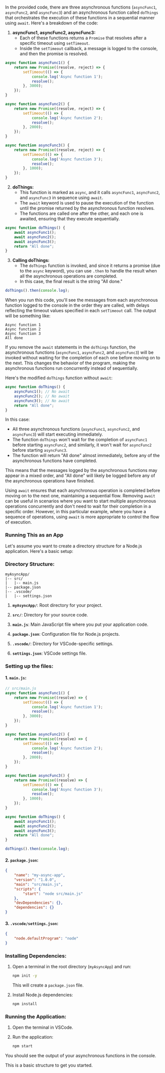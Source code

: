 In the provided code, there are three asynchronous functions (`asyncFunc1`, `asyncFunc2`, and `asyncFunc3`) and an asynchronous function called `doThings` that orchestrates the execution of these functions in a sequential manner using `await`. Here's a breakdown of the code:

1. **asyncFunc1, asyncFunc2, asyncFunc3:**
   - Each of these functions returns a `Promise` that resolves after a specific timeout using `setTimeout`.
   - Inside the `setTimeout` callback, a message is logged to the console, and then the promise is resolved.

```javascript
async function asyncFunc1() {
    return new Promise((resolve, reject) => {
        setTimeout(() => {
            console.log('Async function 1');
            resolve();
        }, 3000);
    });
}

async function asyncFunc2() {
    return new Promise((resolve, reject) => {
        setTimeout(() => {
            console.log('Async function 2');
            resolve();
        }, 2000);
    });
}

async function asyncFunc3() {
    return new Promise((resolve, reject) => {
        setTimeout(() => {
            console.log('Async function 3');
            resolve();
        }, 1000);
    });
}
```

2. **doThings:**
   - This function is marked as `async`, and it calls `asyncFunc1`, `asyncFunc2`, and `asyncFunc3` in sequence using `await`.
   - The `await` keyword is used to pause the execution of the function until the promise returned by the asynchronous function resolves.
   - The functions are called one after the other, and each one is awaited, ensuring that they execute sequentially.

```javascript
async function doThings() {
    await asyncFunc1();
    await asyncFunc2();
    await asyncFunc3();
    return "All done";
}
```

3. **Calling doThings:**
   - The `doThings` function is invoked, and since it returns a promise (due to the `async` keyword), you can use `.then` to handle the result when all the asynchronous operations are completed.
   - In this case, the final result is the string "All done."

```javascript
doThings().then(console.log);
```

When you run this code, you'll see the messages from each asynchronous function logged to the console in the order they are called, with delays reflecting the timeout values specified in each `setTimeout` call. The output will be something like:

```
Async function 1
Async function 2
Async function 3
All done
```

If you remove the `await` statements in the `doThings` function, the asynchronous functions (`asyncFunc1`, `asyncFunc2`, and `asyncFunc3`) will be invoked without waiting for the completion of each one before moving on to the next. This changes the behavior of the program, making the asynchronous functions run concurrently instead of sequentially.

Here's the modified `doThings` function without `await`:

```javascript
async function doThings() {
    asyncFunc1(); // No await
    asyncFunc2(); // No await
    asyncFunc3(); // No await
    return "All done";
}
```

In this case:

- All three asynchronous functions (`asyncFunc1`, `asyncFunc2`, and `asyncFunc3`) will start executing immediately.
- The function `doThings` won't wait for the completion of `asyncFunc1` before starting `asyncFunc2`, and similarly, it won't wait for `asyncFunc2` before starting `asyncFunc3`.
- The function will return "All done" almost immediately, before any of the asynchronous functions have completed.

This means that the messages logged by the asynchronous functions may appear in a mixed order, and "All done" will likely be logged before any of the asynchronous operations have finished.

Using `await` ensures that each asynchronous operation is completed before moving on to the next one, maintaining a sequential flow. Removing `await` can be useful in scenarios where you want to start multiple asynchronous operations concurrently and don't need to wait for their completion in a specific order. However, in this particular example, where you have a sequence of operations, using `await` is more appropriate to control the flow of execution.

### Running This as an App ###

Let's assume you want to create a directory structure for a Node.js application. Here's a basic setup:

### Directory Structure:

```
myAsyncApp/
|-- src/
|   |-- main.js
|-- package.json
|-- .vscode/
|   |-- settings.json
```

1. **`myAsyncApp/`**: Root directory for your project.

2. **`src/`**: Directory for your source code.

3. **`main.js`**: Main JavaScript file where you put your application code.

4. **`package.json`**: Configuration file for Node.js projects.

5. **`.vscode/`**: Directory for VSCode-specific settings.

6. **`settings.json`**: VSCode settings file.

### Setting up the files:

#### 1. `main.js`:

```javascript
// src/main.js
async function asyncFunc1() {
    return new Promise((resolve) => {
        setTimeout(() => {
            console.log('Async function 1');
            resolve();
        }, 3000);
    });
}

async function asyncFunc2() {
    return new Promise((resolve) => {
        setTimeout(() => {
            console.log('Async function 2');
            resolve();
        }, 2000);
    });
}

async function asyncFunc3() {
    return new Promise((resolve) => {
        setTimeout(() => {
            console.log('Async function 3');
            resolve();
        }, 1000);
    });
}

async function doThings() {
    await asyncFunc1();
    await asyncFunc2();
    await asyncFunc3();
    return "All done";
}

doThings().then(console.log);
```

#### 2. `package.json`:

```json
{
    "name": "my-async-app",
    "version": "1.0.0",
    "main": "src/main.js",
    "scripts": {
        "start": "node src/main.js"
    },
    "devDependencies": {},
    "dependencies": {}
}
```

#### 3. `.vscode/settings.json`:

```json
{
    "node.defaultProgram": "node"
}
```

### Installing Dependencies:

1. Open a terminal in the root directory (`myAsyncApp`) and run:

   ```bash
   npm init -y
   ```

   This will create a `package.json` file.

2. Install Node.js dependencies:

   ```bash
   npm install
   ```

### Running the Application:

1. Open the terminal in VSCode.

2. Run the application:

   ```bash
   npm start
   ```

You should see the output of your asynchronous functions in the console.

This is a basic structure to get you started.
